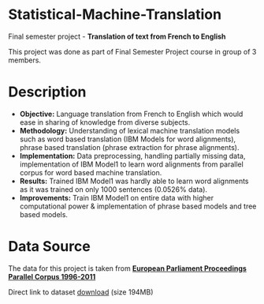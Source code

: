 # Statistical-Machine-Translation

Final semester project - **Translation of text from French to English**

This project was done as part of Final Semester Project course in group of 3 members. 

# Description

- **Objective:** Language translation from French to English which would ease in sharing of knowledge from diverse subjects.
- **Methodology:** Understanding of lexical machine translation models such as word based translation (IBM Models for word alignments), phrase based translation (phrase extraction for phrase alignments).
- **Implementation:** Data preprocessing, handling partially missing data, implementation of IBM Model1 to learn word alignments from parallel corpus for word based machine translation.
- **Results:** Trained IBM Model1 was hardly able to learn word alignments as it was trained on only 1000 sentences (0.0526% data).
- **Improvements:** Train IBM Model1 on entire data with higher computational power & implementation of phrase based models and tree based models.

# Data Source 
The data for this project is taken from **[European Parliament Proceedings Parallel Corpus 1996-2011](https://www.statmt.org/europarl/)** 

Direct link to dataset [download](https://www.statmt.org/europarl/v7/fr-en.tgz) (size 194MB)

